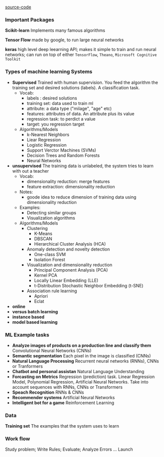 [source-code](https://github.com/ageron/handson-ml2)

### Important Packages

**Scikit-learn**
Implements many famous algorithms

**Tensor Flow**
made by google, to run large neural networks

**keras**
high level deep leearning API; makes it simple to train and run neural networks; can run on top of either `TensorFlow`, `Theano`, `Microsoft Cognitive Toolkit`


### Types of machine learning Systems

- **Supervised**
  Trained with human supervision. You feed the algorithm the training set and desired solutions (labels). A classification task.
  - Vocab:
    - labels : desired solutions
    - training set: data used to train ml
    - attribute: a data type ("milage", "age" etc)
    - features: attributes of data. An attribute plus its value
    - regression task: to perdict a value
    - target: you regression target
  - Algorithms/Models
    - k-Nearest Neighbors
    - Liear Regression
    - Logistic Regression
    - Support Verctor Machines (SVMs)
    - Decision Trees and Random Forests
    - Neural Networks
- **unsupervised**
  The training data is unlabeled, the system tries to learn with out a teacher
  - Vocab:
    - dimensionality reduction: merge features
    - feature extraction: dimensionality reduction
  - Notes: 
    - goode idea to reduce dimension of training data using dimensionality reduction 
  - Examples:
    - Detecting similar groups
    - Visualization algorithms
  - Algorithms/Models
    - Clustering
      - K-Means
      - DBSCAN
      - Hierarchical Cluster Analysis (HCA)
    - Anomaly detection and novelty detection
      - One-class SVM
      - Isolation Forest
    - Visualization and dimensionality reduction
      - Principal Component Analysis (PCA)
      - Kernel PCA
      - Locally Linear Embedding (LLE)
      - t-Distribution Stochastic Neighbor Embedding (t-SNE)
    - Association rule learning
      - Apriori
      - Eclat
- **online**
- **versus batch learning**
- **instance based**
- **model based learning**

### ML Example tasks
- **Analyze images of products on a production line and classify them**
  Convolutional Neural Networks (CNNs)
- **Semantic segmentation**
  Each pixel in the image is classified (CNNs)
- **Natural Language Processing**
  Recurrent neural networks (RNNs), CNNs or Tranformers
- **Chatbot and personal assistan**
  Natural Language Understanding
- **Forcasting on Metrics**
  Regression (prediction) task. Linear Regression Model, Polynomial Regression, Artificial Neural Networks. Take into account sequences with RNNs, CNNs or Transformers
- **Speach Recognition**
  RNNs & CNNs
- **Recommender systems**
  Artificial Neural Networks
- **Intelligent bot for a game**
  Reinforcement Learning  

### Data

**Training set**
The examples that the system uses to learn

### Work flow
Study problem; Write Rules; Evaluate; Analyze Errors ... Launch

